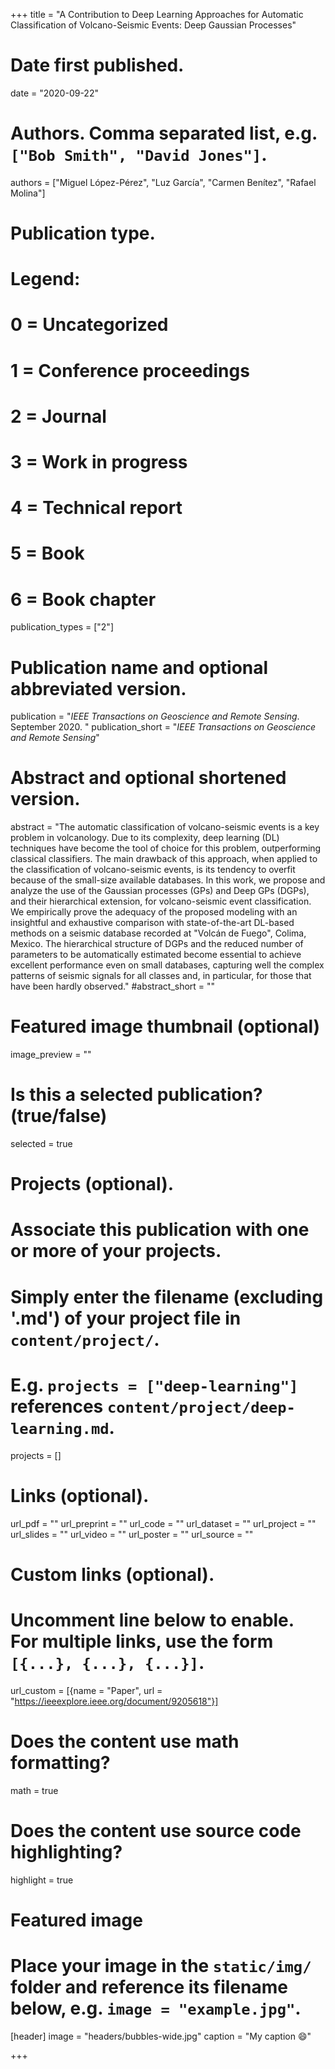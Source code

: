 +++
title = "A Contribution to Deep Learning Approaches for Automatic Classification of Volcano-Seismic Events: Deep Gaussian Processes"

# Date first published.
date = "2020-09-22"

# Authors. Comma separated list, e.g. `["Bob Smith", "David Jones"]`.
authors = ["Miguel López-Pérez", "Luz García", "Carmen Benítez",
"Rafael Molina"]

# Publication type.
# Legend:
# 0 = Uncategorized
# 1 = Conference proceedings
# 2 = Journal
# 3 = Work in progress
# 4 = Technical report
# 5 = Book
# 6 = Book chapter
publication_types = ["2"]

# Publication name and optional abbreviated version.
publication = "*IEEE Transactions on Geoscience and Remote Sensing*. September 2020. "
publication_short = "*IEEE Transactions on Geoscience and Remote Sensing*"

# Abstract and optional shortened version.
abstract = "The automatic classification of volcano-seismic events is a key problem in volcanology. Due to its complexity, deep learning (DL) techniques have become the tool of choice for this problem, outperforming classical classifiers. The main drawback of this approach, when applied to the classification of volcano-seismic events, is its tendency to overfit because of the small-size available databases. In this work, we propose and analyze the use of the Gaussian processes (GPs) and Deep GPs (DGPs), and their hierarchical extension, for volcano-seismic event classification. We empirically prove the adequacy of the proposed modeling with an insightful and exhaustive comparison with state-of-the-art DL-based methods on a seismic database recorded at "Volcán de Fuego", Colima, Mexico. The hierarchical structure of DGPs and the reduced number of parameters to be automatically estimated become essential to achieve excellent performance even on small databases, capturing well the complex patterns of seismic signals for all classes and, in particular, for those that have been hardly observed."
#abstract_short = ""
# Featured image thumbnail (optional)
image_preview = ""

# Is this a selected publication? (true/false)
selected = true

# Projects (optional).
#   Associate this publication with one or more of your projects.
#   Simply enter the filename (excluding '.md') of your project file in `content/project/`.
#   E.g. `projects = ["deep-learning"]` references `content/project/deep-learning.md`.
projects = []

# Links (optional).
url_pdf = ""
url_preprint = ""
url_code = ""
url_dataset = ""
url_project = ""
url_slides = ""
url_video = ""
url_poster = ""
url_source = ""

# Custom links (optional).
#   Uncomment line below to enable. For multiple links, use the form `[{...}, {...}, {...}]`.
url_custom = [{name = "Paper", url = "https://ieeexplore.ieee.org/document/9205618"}]

# Does the content use math formatting?
math = true

# Does the content use source code highlighting?
highlight = true

# Featured image
# Place your image in the `static/img/` folder and reference its filename below, e.g. `image = "example.jpg"`.
[header]
image = "headers/bubbles-wide.jpg"
caption = "My caption 😄"

+++
